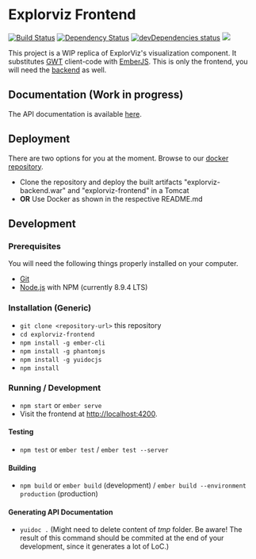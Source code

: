 # Explorviz Frontend
<a href="https://travis-ci.org/ExplorViz/explorviz-frontend"><img src="https://travis-ci.org/ExplorViz/explorviz-frontend.svg?branch=master" alt="Build Status"></a>
<a href="https://david-dm.org/ExplorViz/explorviz-frontend"><img src="https://david-dm.org/ExplorViz/explorviz-frontend.svg?branch=master" alt="Dependency Status"></a>
<a href="https://david-dm.org/ExplorViz/explorviz-frontend?type=dev"><img src="https://david-dm.org/ExplorViz/explorviz-frontend/dev-status.svg" alt="devDependencies status"></a>
[![](https://img.shields.io/docker/pulls/explorviz/explorviz-docker.svg)](https://hub.docker.com/r/explorviz/explorviz-docker "Click to view the image on Docker Hub")

This project is a WIP replica of ExplorViz's visualization component. It substitutes [GWT](http://www.gwtproject.org/) client-code with [EmberJS](https://www.emberjs.com/). This is only the frontend, you will need the [backend](https://github.com/ExplorViz/explorviz-backend) as well.

## Documentation (Work in progress)
The API documentation is available [here](https://explorviz.github.io/explorviz-frontend/).

## Deployment
There are two options for you at the moment. Browse to our [docker repository](https://github.com/ExplorViz/explorviz-docker). 
* Clone the repository and deploy the built artifacts "explorviz-backend.war" and "explorviz-frontend" in a Tomcat
* **OR** Use Docker as shown in the respective README.md

## Development

### Prerequisites

You will need the following things properly installed on your computer.

* [Git](http://git-scm.com/)
* [Node.js](http://nodejs.org/) with NPM (currently 8.9.4 LTS)

### Installation (Generic)

* `git clone <repository-url>` this repository
* `cd explorviz-frontend`
* `npm install -g ember-cli`
* `npm install -g phantomjs`
* `npm install -g yuidocjs`
* `npm install`

### Running / Development

* `npm start` or `ember serve`
* Visit the frontend at [http://localhost:4200](http://localhost:4200).

#### Testing

* `npm test` or `ember test` / `ember test --server`

#### Building

* `npm build` or `ember build` (development) / `ember build --environment production` (production)

#### Generating API Documentation
* `yuidoc .` (Might need to delete content of *tmp* folder. Be aware! The result of this command should be commited at the end of your development, since it generates a lot of LoC.)
